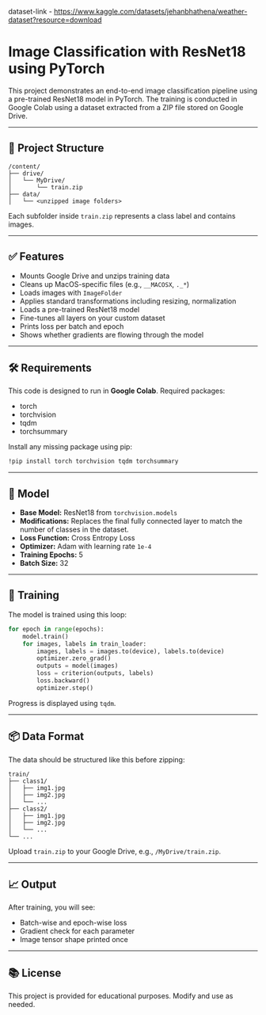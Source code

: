 dataset-link - https://www.kaggle.com/datasets/jehanbhathena/weather-dataset?resource=download



# Image Classification with ResNet18 using PyTorch

This project demonstrates an end-to-end image classification pipeline using a pre-trained ResNet18 model in PyTorch. The training is conducted in Google Colab using a dataset extracted from a ZIP file stored on Google Drive.

---

## 📁 Project Structure

```
/content/
├── drive/
│   └── MyDrive/
│       └── train.zip
├── data/
│   └── <unzipped image folders>
```

Each subfolder inside `train.zip` represents a class label and contains images.

---

## ✅ Features

* Mounts Google Drive and unzips training data
* Cleans up MacOS-specific files (e.g., `__MACOSX`, `._*`)
* Loads images with `ImageFolder`
* Applies standard transformations including resizing, normalization
* Loads a pre-trained ResNet18 model
* Fine-tunes all layers on your custom dataset
* Prints loss per batch and epoch
* Shows whether gradients are flowing through the model

---

## 🛠️ Requirements

This code is designed to run in **Google Colab**. Required packages:

* torch
* torchvision
* tqdm
* torchsummary

Install any missing package using pip:

```bash
!pip install torch torchvision tqdm torchsummary
```

---

## 🧠 Model

* **Base Model:** ResNet18 from `torchvision.models`
* **Modifications:** Replaces the final fully connected layer to match the number of classes in the dataset.
* **Loss Function:** Cross Entropy Loss
* **Optimizer:** Adam with learning rate `1e-4`
* **Training Epochs:** 5
* **Batch Size:** 32

---

## 🚀 Training

The model is trained using this loop:

```python
for epoch in range(epochs):
    model.train()
    for images, labels in train_loader:
        images, labels = images.to(device), labels.to(device)
        optimizer.zero_grad()
        outputs = model(images)
        loss = criterion(outputs, labels)
        loss.backward()
        optimizer.step()
```

Progress is displayed using `tqdm`.

---

## 📦 Data Format

The data should be structured like this before zipping:

```
train/
├── class1/
│   ├── img1.jpg
│   ├── img2.jpg
│   └── ...
├── class2/
│   ├── img1.jpg
│   ├── img2.jpg
│   └── ...
└── ...
```

Upload `train.zip` to your Google Drive, e.g., `/MyDrive/train.zip`.

---

## 📈 Output

After training, you will see:

* Batch-wise and epoch-wise loss
* Gradient check for each parameter
* Image tensor shape printed once

---

## 📚 License

This project is provided for educational purposes. Modify and use as needed.

